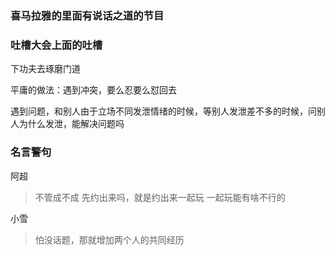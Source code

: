 ### **喜马拉雅的里面有说话之道的节目**

### **吐槽大会上面的吐槽**

下功夫去琢磨门道

平庸的做法：遇到冲突，要么忍要么怼回去

遇到问题，和别人由于立场不同发泄情绪的时候，等别人发泄差不多的时候，问别人为什么发泄，能解决问题吗

### 名言警句

阿超

> 不管成不成 先约出来吗，就是约出来一起玩 一起玩能有啥不行的

小雪

> 怕没话题，那就增加两个人的共同经历





